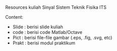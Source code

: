 Resources kuliah Sinyal Sistem Teknik Fisika ITS

Content:

- Slide : berisi slide kuliah
- code  : berisi code Matlab/Octave
- Pict  : berisi file-file gambar (.eps, .fig, .svg, etc)
- Prakt : berisi modul praktikum
